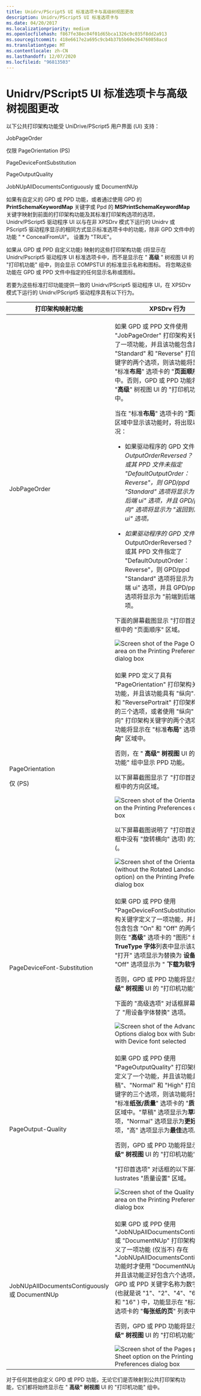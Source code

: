 ```yaml
---
title: Unidrv/PScript5 UI 标准选项卡与高级树视图更改
description: Unidrv/PScript5 UI 标准选项卡与
ms.date: 04/20/2017
ms.localizationpriority: medium
ms.openlocfilehash: f867fe38ec04f01d65bca1326c9c035f8dd2a913
ms.sourcegitcommit: 418e6617e2a695c9cb4b37b5b60e264760858acd
ms.translationtype: MT
ms.contentlocale: zh-CN
ms.lasthandoff: 12/07/2020
ms.locfileid: "96813503"
---
```

# <a name="unidrvpscript5-ui-standard-tab-vs-advanced-tree-view-changes"></a>Unidrv/PScript5 UI 标准选项卡与高级树视图更改


以下公共打印架构功能受 UniDrive/PScript5 用户界面 (UI) 支持：

JobPageOrder

仅限 PageOrientation (PS) 

PageDeviceFontSubstitution

PageOutputQuality

JobNUpAllDocumentsContiguously 或 DocumentNUp

如果有自定义的 GPD 或 PPD 功能，或者通过使用 GPD 的 **PrintSchemaKeywordMap** 关键字或 Ppd 的 **MSPrintSchemaKeywordMap** 关键字映射到前面的打印架构功能及其标准打印架构选项的选项，Unidrv/PScript5 驱动程序 UI 以与在非 XPSDrv 模式下运行的 Unidrv 或 PScript5 驱动程序显示的相同方式显示标准选项卡中的功能，除非 GPD 文件中的功能 " \* ConcealFromUI"。 设置为 "TRUE"。

如果从 GPD 或 PPD 自定义功能) 映射的这些打印架构功能 (将显示在 Unidrv/Pscript5 驱动程序 UI 标准选项卡中，而不是显示在 " **高级** " 树视图 UI 的 "打印机功能" 组中，则会显示 COMPSTUI 的标准显示名称和图标。 将忽略这些功能在 GPD 或 PPD 文件中指定的任何显示名称或图标。

若要为这些标准打印功能提供一致的 Unidrv/PScript5 驱动程序 UI，在 XPSDrv 模式下运行的 Unidrv/PScript5 驱动程序具有以下行为。

<table>
<colgroup>
<col width="50%" />
<col width="50%" />
</colgroup>
<thead>
<tr class="header">
<th>打印架构映射功能</th>
<th>XPSDrv 行为</th>
</tr>
</thead>
<tbody>
<tr class="odd">
<td><p>JobPageOrder</p></td>
<td><p>如果 GPD 或 PPD 文件使用 "JobPageOrder" 打印架构关键字定义了一项功能，并且该功能包含具有 "Standard" 和 "Reverse" 打印架构关键字的两个选项，则该功能将显示在 "标准<strong>布局</strong>" 选项卡的 "<strong>页面顺序</strong>" 区域中。否则，GPD 或 PPD 功能将显示在 "<strong>高级</strong>" 树视图 UI 的 "打印机功能" 组中。</p>
<p>当在 "标准<strong>布局</strong>" 选项卡的 "<strong>页面顺序</strong>" 区域中显示该功能时，将出现以下情况：</p>
<ul>
<li><p>如果驱动程序的 GPD 文件未指定 " <em> OutputOrderReversed？： TRUE" 或其 PPD 文件未指定 "DefaultOutputOrder： Reverse"，则 GPD/ppd "Standard" 选项将显示为 "前端到后端 ui" 选项，并且 GPD/ppd "反向" 选项将显示为 "返回到前面的 ui" 选项。</p></li>
<li><p>如果驱动程序的 GPD 文件指定了 " </em> OutputOrderReversed？： TRUE" 或其 PPD 文件指定了 "DefaultOutputOrder： Reverse"，则 GPD/ppd "Standard" 选项将显示为 "返回前端 ui" 选项，并且 GPD/ppd "反向" 选项将显示为 "前端到后端 ui" 选项。</p></li>
</ul>
<p>下面的屏幕截图显示 "打印首选项" 对话框中的 "页面顺序" 区域。</p>
<img src="images/xpsdrv-printingpreferences1.png" alt="Screen shot of the Page Order area on the Printing Preferences dialog box" /></td>
</tr>
<tr class="even">
<td><p>PageOrientation</p>
<p>仅 (PS) </p></td>
<td><p>如果 PPD 定义了具有 "PageOrientation" 打印架构关键字的功能，并且该功能具有 "纵向"、"横向" 和 "ReversePortrait" 打印架构关键字的三个选项，或者使用 "纵向" 和 "横向" 打印架构关键字的两个选项，则该功能将显示在 "标准<strong>布局</strong>" 选项卡的 "<strong>方向</strong>" 区域中。</p>
<p>否则，在 " <strong>高级" 树视图</strong> UI 的 "打印机功能" 组中显示 PPD 功能。</p>
<p>以下屏幕截图显示了 "打印首选项" 对话框中的方向区域。</p>
<img src="images/xpsdrv-printingpreferences2.png" alt="Screen shot of the Orientation area on the Printing Preferences dialog box" />
<p>以下屏幕截图说明了 "打印首选项" 对话框中没有 "旋转横向" 选项) 的方向区 (。</p>
<img src="images/xpsdrv-printingpreferences3.png" alt="Screen shot of the Orientation area (without the Rotated Landscape option) on the Printing Preferences dialog box" /></td>
</tr>
<tr class="odd">
<td><p>PageDeviceFont-Substitution</p></td>
<td><p>如果 GPD 或 PPD 使用 "PageDeviceFontSubstitution" 打印架构关键字定义了一项功能，并且该功能包含包含 "On" 和 "Off" 的两个选项，则在 "<strong>高级</strong>" 选项卡的 "图形" 组中的<strong>TrueType 字体</strong>列表中显示该功能。 "打开" 选项显示为替换为 <strong>设备字体</strong>，而 "Off" 选项显示为 " <strong>下载为软字体</strong>"。</p>
<p>否则，GPD 或 PPD 功能将显示在 " <strong>高级" 树视图</strong> UI 的 "打印机功能" 组中。</p>
<p>下面的 "高级选项" 对话框屏幕截图显示了 "用设备字体替换" 选项。</p>
<img src="images/xpsdrv-printingpreferences4.png" alt="Screen shot of the Advanced Options dialog box with Substitute with Device font selected" /></td>
</tr>
<tr class="even">
<td><p>PageOutput-Quality</p></td>
<td><p>如果 GPD 或 PPD 使用 "PageOutputQuality" 打印架构关键字定义了一个功能，并且该功能具有 "草稿"、"Normal" 和 "High" 打印架构关键字的三个选项，则该功能将显示在 "标准<strong>纸张/质量</strong>" 选项卡的 "<strong>质量设置</strong>" 区域中。"草稿" 选项显示为<strong>草稿</strong>选项，"Normal" 选项显示为<strong>更好</strong>的选项，"高" 选项显示为<strong>最佳</strong>选项。</p>
<p>否则，GPD 或 PPD 功能将显示在 " <strong>高级" 树视图</strong> UI 的 "打印机功能" 组中。</p>
<p>"打印首选项" 对话框的以下屏幕截图 lustrates "质量设置" 区域。</p>
<img src="images/xpsdrv-printingpreferences5.png" alt="Screen shot of the Quality Settings area on the Printing Preferences dialog box" /></td>
</tr>
<tr class="odd">
<td><p>JobNUpAllDocumentsContiguously 或 DocumentNUp</p></td>
<td><p>如果 GPD 或 PPD 使用 "JobNUpAllDocumentsContiguously" 或 "DocumentNUp" 打印架构关键字定义了一项功能 (仅当不) 存在 "JobNUpAllDocumentsContiguously" 功能时才使用 "DocumentNUp" 功能，并且该功能正好包含六个选项，其中 GPD 或 PPD 关键字名称为数字字符串 (也就是说 "1"、"2"、"4"、"6"、"9" 和 "16" ) 中，功能显示在 "标准<strong>布局</strong>" 选项卡的 "<strong>每张纸的页</strong>" 列表中。</p>
<p>否则，GPD 或 PPD 功能将显示在 " <strong>高级" 树视图</strong> UI 的 "打印机功能" 组中。</p>
<img src="images/xpsdrv-printingpreferences6.png" alt="Screen shot of the Pages per Sheet option on the Printing Preferences dialog box" /></td>
</tr>
</tbody>
</table>

 

对于任何其他自定义 GPD 或 PPD 功能，无论它们是否映射到公共打印架构功能，它们都将始终显示在 " **高级" 树视图** UI 的 "打印机功能" 组中。

 

 




